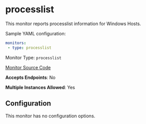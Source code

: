<!--- GENERATED BY gomplate from scripts/docs/monitor-page.md.tmpl --->

# processlist

 This monitor reports processlist information for Windows
Hosts.

Sample YAML configuration:

```yaml
monitors:
 - type: processlist
```


Monitor Type: `processlist`

[Monitor Source Code](https://github.com/signalfx/signalfx-agent/tree/master/internal/monitors/processlist)

**Accepts Endpoints**: No

**Multiple Instances Allowed**: Yes

## Configuration

This monitor has no configuration options.





